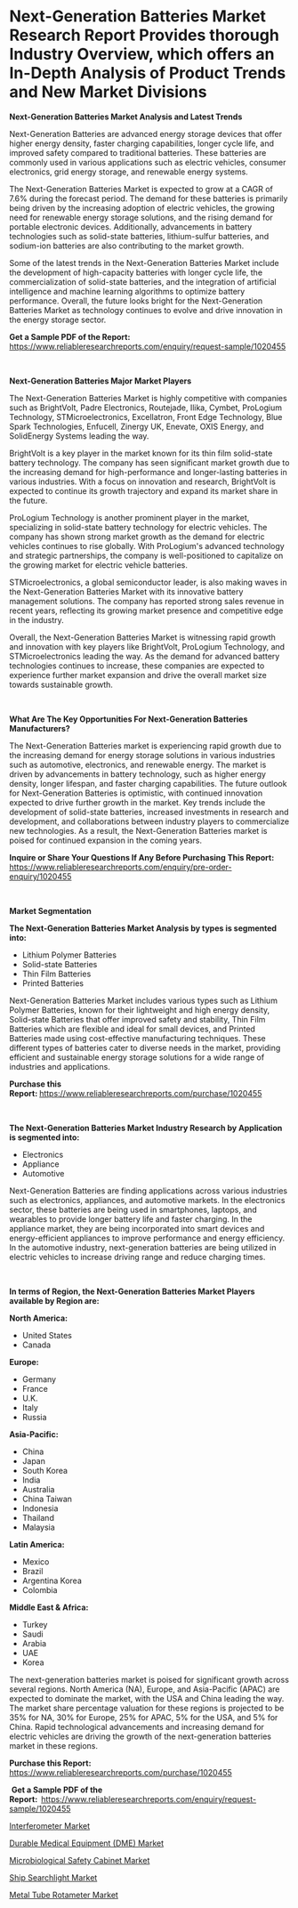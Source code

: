 <p><h1>Next-Generation Batteries Market Research Report Provides thorough Industry Overview, which offers an In-Depth Analysis of Product Trends and New Market Divisions</h1></p><p><strong>Next-Generation Batteries Market Analysis and Latest Trends</strong></p>
<p><p>Next-Generation Batteries are advanced energy storage devices that offer higher energy density, faster charging capabilities, longer cycle life, and improved safety compared to traditional batteries. These batteries are commonly used in various applications such as electric vehicles, consumer electronics, grid energy storage, and renewable energy systems.</p><p>The Next-Generation Batteries Market is expected to grow at a CAGR of 7.6% during the forecast period. The demand for these batteries is primarily being driven by the increasing adoption of electric vehicles, the growing need for renewable energy storage solutions, and the rising demand for portable electronic devices. Additionally, advancements in battery technologies such as solid-state batteries, lithium-sulfur batteries, and sodium-ion batteries are also contributing to the market growth.</p><p>Some of the latest trends in the Next-Generation Batteries Market include the development of high-capacity batteries with longer cycle life, the commercialization of solid-state batteries, and the integration of artificial intelligence and machine learning algorithms to optimize battery performance. Overall, the future looks bright for the Next-Generation Batteries Market as technology continues to evolve and drive innovation in the energy storage sector.</p></p>
<p><strong>Get a Sample PDF of the Report:&nbsp;</strong> <a href="https://www.reliableresearchreports.com/enquiry/request-sample/1020455">https://www.reliableresearchreports.com/enquiry/request-sample/1020455</a></p>
<p>&nbsp;</p>
<p><strong>Next-Generation Batteries Major Market Players</strong></p>
<p><p>The Next-Generation Batteries Market is highly competitive with companies such as BrightVolt, Padre Electronics, Routejade, Ilika, Cymbet, ProLogium Technology, STMicroelectronics, Excellatron, Front Edge Technology, Blue Spark Technologies, Enfucell, Zinergy UK, Enevate, OXIS Energy, and SolidEnergy Systems leading the way.</p><p>BrightVolt is a key player in the market known for its thin film solid-state battery technology. The company has seen significant market growth due to the increasing demand for high-performance and longer-lasting batteries in various industries. With a focus on innovation and research, BrightVolt is expected to continue its growth trajectory and expand its market share in the future.</p><p>ProLogium Technology is another prominent player in the market, specializing in solid-state battery technology for electric vehicles. The company has shown strong market growth as the demand for electric vehicles continues to rise globally. With ProLogium's advanced technology and strategic partnerships, the company is well-positioned to capitalize on the growing market for electric vehicle batteries.</p><p>STMicroelectronics, a global semiconductor leader, is also making waves in the Next-Generation Batteries Market with its innovative battery management solutions. The company has reported strong sales revenue in recent years, reflecting its growing market presence and competitive edge in the industry.</p><p>Overall, the Next-Generation Batteries Market is witnessing rapid growth and innovation with key players like BrightVolt, ProLogium Technology, and STMicroelectronics leading the way. As the demand for advanced battery technologies continues to increase, these companies are expected to experience further market expansion and drive the overall market size towards sustainable growth.</p></p>
<p>&nbsp;</p>
<p><strong>What Are The Key Opportunities For Next-Generation Batteries Manufacturers?</strong></p>
<p><p>The Next-Generation Batteries market is experiencing rapid growth due to the increasing demand for energy storage solutions in various industries such as automotive, electronics, and renewable energy. The market is driven by advancements in battery technology, such as higher energy density, longer lifespan, and faster charging capabilities. The future outlook for Next-Generation Batteries is optimistic, with continued innovation expected to drive further growth in the market. Key trends include the development of solid-state batteries, increased investments in research and development, and collaborations between industry players to commercialize new technologies. As a result, the Next-Generation Batteries market is poised for continued expansion in the coming years.</p></p>
<p><strong>Inquire or Share Your Questions If Any Before Purchasing This Report:</strong> <a href="https://www.reliableresearchreports.com/enquiry/pre-order-enquiry/1020455">https://www.reliableresearchreports.com/enquiry/pre-order-enquiry/1020455</a></p>
<p>&nbsp;</p>
<p><strong>Market Segmentation</strong></p>
<p><strong>The Next-Generation Batteries Market Analysis by types is segmented into:</strong></p>
<p><ul><li>Lithium Polymer Batteries</li><li>Solid-state Batteries</li><li>Thin Film Batteries</li><li>Printed Batteries</li></ul></p>
<p><p>Next-Generation Batteries Market includes various types such as Lithium Polymer Batteries, known for their lightweight and high energy density, Solid-state Batteries that offer improved safety and stability, Thin Film Batteries which are flexible and ideal for small devices, and Printed Batteries made using cost-effective manufacturing techniques. These different types of batteries cater to diverse needs in the market, providing efficient and sustainable energy storage solutions for a wide range of industries and applications.</p></p>
<p><strong>Purchase this Report:&nbsp;</strong><a href="https://www.reliableresearchreports.com/purchase/1020455">https://www.reliableresearchreports.com/purchase/1020455</a></p>
<p>&nbsp;</p>
<p><strong>The Next-Generation Batteries Market Industry Research by Application is segmented into:</strong></p>
<p><ul><li>Electronics</li><li>Appliance</li><li>Automotive</li></ul></p>
<p><p>Next-Generation Batteries are finding applications across various industries such as electronics, appliances, and automotive markets. In the electronics sector, these batteries are being used in smartphones, laptops, and wearables to provide longer battery life and faster charging. In the appliance market, they are being incorporated into smart devices and energy-efficient appliances to improve performance and energy efficiency. In the automotive industry, next-generation batteries are being utilized in electric vehicles to increase driving range and reduce charging times.</p></p>
<p>&nbsp;</p>
<p><strong>In terms of Region, the Next-Generation Batteries Market Players available by Region are:</strong></p>
<p>
    <p> <strong> North America: </strong>
        <ul>
            <li>United States</li>
            <li>Canada</li>
        </ul>
        </p> 
    <p> <strong> Europe: </strong>
        <ul>
            <li>Germany</li>
            <li>France</li>
            <li>U.K.</li>
            <li>Italy</li>
            <li>Russia</li>
        </ul>
        </p> 
    <p> <strong> Asia-Pacific: </strong>
        <ul>
            <li>China</li>
            <li>Japan</li>
            <li>South Korea</li>
            <li>India</li>
            <li>Australia</li>
            <li>China Taiwan</li>
            <li>Indonesia</li>
            <li>Thailand</li>
            <li>Malaysia</li>
        </ul>
        </p> 
    <p> <strong> Latin America: </strong>
        <ul>
            <li>Mexico</li>
            <li>Brazil</li>
            <li>Argentina Korea</li>
            <li>Colombia</li>
        </ul>
        </p> 
    <p> <strong> Middle East & Africa: </strong>
        <ul>
            <li>Turkey</li>
            <li>Saudi</li>
            <li>Arabia</li>
            <li>UAE</li>
            <li>Korea</li>
        </ul>
    </p>
    </p>
<p><p>The next-generation batteries market is poised for significant growth across several regions. North America (NA), Europe, and Asia-Pacific (APAC) are expected to dominate the market, with the USA and China leading the way. The market share percentage valuation for these regions is projected to be 35% for NA, 30% for Europe, 25% for APAC, 5% for the USA, and 5% for China. Rapid technological advancements and increasing demand for electric vehicles are driving the growth of the next-generation batteries market in these regions.</p></p>
<p><strong>Purchase this Report: </strong><a href="https://www.reliableresearchreports.com/purchase/1020455">https://www.reliableresearchreports.com/purchase/1020455</a></p>
<p>&nbsp;<strong>Get a Sample PDF of the Report:&nbsp;&nbsp;</strong><a href="https://www.reliableresearchreports.com/enquiry/request-sample/1020455">https://www.reliableresearchreports.com/enquiry/request-sample/1020455</a></p>
<p><strong></strong></p>
<p><p><a href="https://medium.com/@armandhilll1/interferometer-market-outlook-industry-overview-and-forecast-2024-to-2031-a3e4a13d4db1">Interferometer Market</a></p><p><a href="https://github.com/angelajermaine/Market-Research-Report-List-1/blob/main/durable-medical-equipment-dme-market.md">Durable Medical Equipment (DME) Market</a></p><p><a href="https://github.com/beatblasta/Market-Research-Report-List-1/blob/main/microbiological-safety-cabinet-market.md">Microbiological Safety Cabinet Market</a></p><p><a href="https://medium.com/@armandhilll1/ship-searchlight-market-report-reveals-the-latest-trends-and-growth-opportunities-of-this-market-c2d75229e690">Ship Searchlight Market</a></p><p><a href="https://medium.com/@armandhilll1/metal-tube-rotameter-market-the-key-to-successful-business-strategy-forecast-till-2031-be4cdd7112d1">Metal Tube Rotameter Market</a></p></p>